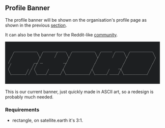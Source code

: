 ## Profile Banner
The profile banner will be shown on the organisation's profile page as shown in the previous [section](/01-logo.md). 

It can also be the banner for the Reddit-like [community](https://satellite.earth/n/BitcoinTxoko/npub1tx0k0a7lw62vvqax6p3ku90tccgdka7ul4radews2wrdsg0m865szf9fw6). 

![current banner](https://github.com/bitcointxoko/logos/blob/main/txoko-babyface-leet.jpeg)  

This is our current banner, just quickly made in ASCII art, so a redesign is probably much needed. 

### Requirements
- rectangle, on satellite.earth it's 3:1. 
